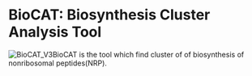# BioCAT: Biosynthesis Cluster Analysis Tool
![BioCAT_V3](https://user-images.githubusercontent.com/53526550/132544644-86306499-133d-44e2-8e4c-e2603fb7d0f0.png)BioCAT is the tool which find cluster of of biosynthesis of nonribosomal peptides(NRP). 

